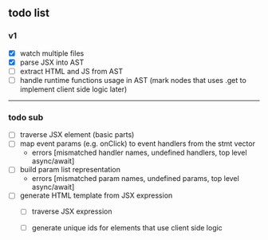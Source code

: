 ## todo list
### v1
- [x] watch multiple files
- [x] parse JSX into AST
- [ ] extract HTML and JS from AST
- [ ] handle runtime functions usage in AST (mark nodes that uses .get to implement client side logic later)

---
### todo sub
- [ ] traverse JSX element (basic parts)
- [ ] map event params (e.g. onClick) to event handlers from the stmt vector
	- errors [mismatched handler names, undefined handlers, top level async/await]
- [ ] build param list representation
	- errors [mismatched param names, undefined params, top level async/await]
- [ ] generate HTML template from JSX expression
	- [ ] traverse JSX expression
	- [ ] generate unique ids for elements that use client side logic



